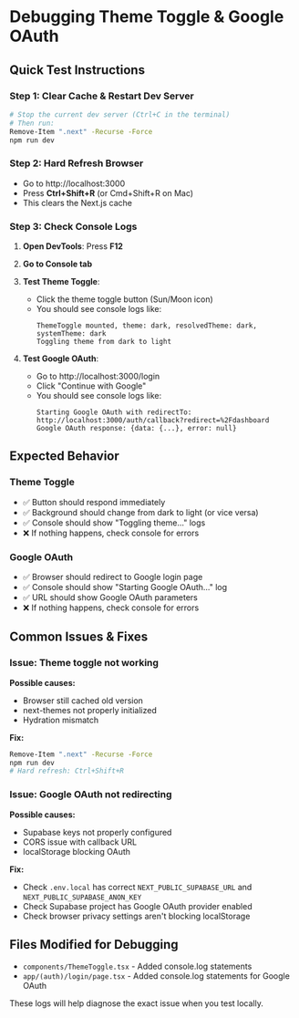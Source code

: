 # Debugging Theme Toggle & Google OAuth

## Quick Test Instructions

### Step 1: Clear Cache & Restart Dev Server
```bash
# Stop the current dev server (Ctrl+C in the terminal)
# Then run:
Remove-Item ".next" -Recurse -Force
npm run dev
```

### Step 2: Hard Refresh Browser
- Go to http://localhost:3000
- Press **Ctrl+Shift+R** (or Cmd+Shift+R on Mac)
- This clears the Next.js cache

### Step 3: Check Console Logs

1. **Open DevTools**: Press **F12**
2. **Go to Console tab**
3. **Test Theme Toggle**:
   - Click the theme toggle button (Sun/Moon icon)
   - You should see console logs like:
     ```
     ThemeToggle mounted, theme: dark, resolvedTheme: dark, systemTheme: dark
     Toggling theme from dark to light
     ```

4. **Test Google OAuth**:
   - Go to http://localhost:3000/login
   - Click "Continue with Google"
   - You should see console logs like:
     ```
     Starting Google OAuth with redirectTo: http://localhost:3000/auth/callback?redirect=%2Fdashboard
     Google OAuth response: {data: {...}, error: null}
     ```

## Expected Behavior

### Theme Toggle
- ✅ Button should respond immediately
- ✅ Background should change from dark to light (or vice versa)
- ✅ Console should show "Toggling theme..." logs
- ❌ If nothing happens, check console for errors

### Google OAuth
- ✅ Browser should redirect to Google login page
- ✅ Console should show "Starting Google OAuth..." log
- ✅ URL should show Google OAuth parameters
- ❌ If nothing happens, check console for errors

## Common Issues & Fixes

### Issue: Theme toggle not working
**Possible causes:**
- Browser still cached old version
- next-themes not properly initialized
- Hydration mismatch

**Fix:**
```bash
Remove-Item ".next" -Recurse -Force
npm run dev
# Hard refresh: Ctrl+Shift+R
```

### Issue: Google OAuth not redirecting
**Possible causes:**
- Supabase keys not properly configured
- CORS issue with callback URL
- localStorage blocking OAuth

**Fix:**
- Check `.env.local` has correct `NEXT_PUBLIC_SUPABASE_URL` and `NEXT_PUBLIC_SUPABASE_ANON_KEY`
- Check Supabase project has Google OAuth provider enabled
- Check browser privacy settings aren't blocking localStorage

## Files Modified for Debugging

- `components/ThemeToggle.tsx` - Added console.log statements
- `app/(auth)/login/page.tsx` - Added console.log statements for Google OAuth

These logs will help diagnose the exact issue when you test locally.
